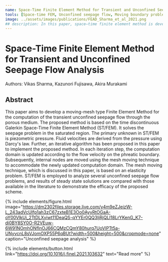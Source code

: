 ```yaml
---
name: Space-Time Finite Element Method for Transient and Unconfined Seepage Flow Analysis
tools: [Space-time FEM, Unconfined seepage flow, Moving boundary problem, 2021]
image: ../assets/images/publications/FEAD_Sharma_et_al_2021.png
## description: In this paper, space–time finite element method is developed for solving the unsteady unconfined seepage flow problem. This paper also present the details of a automatic mesh moving technique.
---
```


<!-- image: https://dm2302files.storage.live.com/y4mKsDXh_B_IR_u1m2rTxkjUUc8onADWAQaCo2qR8shBYr2r9MnOzInQk3S0S1dkvFGLoMlmkmeuTs9fippOfckuDLOzbBAScU0_pfItJ1hHAXfMcFZHFhi0Me4VemrpVSKlki86_y-VCuQtCqlzjCqfj3qOvdc9rLMtd48e3r6WwPFc6laQmF-MnY6ID9TH76S?width=692&height=560&cropmode=none -->

# Space-Time Finite Element Method for Transient and Unconfined Seepage Flow Analysis

Authors: Vikas Sharma, Kazunori Fujisawa, Akira Murakami

## Abstract

This paper aims to develop a moving-mesh type Finite Element Method for the computation of the transient unconfined seepage flow through the porous medium. The proposed method is based on the time discontinuous Galerkin Space-Time Finite Element Method (ST/FEM). It solves the seepage problem in the saturated region. The primary unknown in ST/FEM is piezometric pressure. Fluid velocities are derived from the pressure using Darcy's law. Further, an iterative algorithm has been proposed in this paper to implement the proposed method. In each iteration step, the computation domain is updated according to the flow velocity on the phreatic boundary. Subsequently, internal nodes are moved using the mesh moving technique to accommodate the newly updated computation domain. The mesh moving technique, which is discussed in this paper, is based on an elasticity problem. ST/FEM is employed to analyze several unconfined seepage flow problems, and results of steady state solutions are compared with those available in the literature to demonstrate the efficacy of the proposed scheme.

{% include elements/figure.html image="https://dm2302files.storage.live.com/y4m9eZJeizW-L_243adVcUlfp1ah3zC67zxteB1E3Oo0AyyRtOGaA-oY00VlkUi_2TtDLXviwt11DeaQS-qYYEr0QQ3IjRjQLI18LrYKenG_K7-di0BY8SY0O-R2VEuw-6W91NOmhONfInOJ66CQMzCQmY80hurq7UoVlPTt5a-UNyvcnL8sVJomOXP55P6qBUt?width=500&height=500&cropmode=none" caption="Unconfined seepage analysis" %}

{% include elements/button.html link="https://doi.org/10.1016/j.finel.2021.103632" text="Read more" %}
